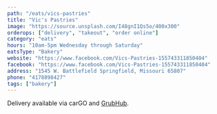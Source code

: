 ```yaml
---
path: "/eats/vics-pastries"
title: "Vic's Pastries"
image: "https://source.unsplash.com/I48gnI1Qs5o/400x300"
orderops: ["delivery", "takeout", "order online"]
category: "eats"
hours: "10am-5pm Wednesday through Saturday"
eatsType: "Bakery"
website: "https://www.facebook.com/Vics-Pastries-155743311850404"
facebook: "https://www.facebook.com/Vics-Pastries-155743311850404"
address: "1545 W. Battlefield Springfield, Missouri 65807"
phone: "4178898427"
tags: ["bakery"]
---
```


Delivery available via carGO and [GrubHub](https://www.grubhub.com/restaurant/vics-pastries-1545-w-battlefield-rd-springfield/1784197).
